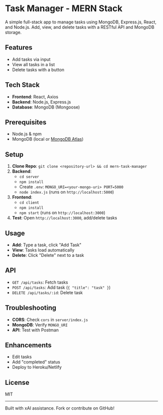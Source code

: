 # Task Manager - MERN Stack

A simple full-stack app to manage tasks using MongoDB, Express.js, React, and Node.js. Add, view, and delete tasks with a RESTful API and MongoDB storage.

## Features
- Add tasks via input
- View all tasks in a list
- Delete tasks with a button

## Tech Stack
- **Frontend**: React, Axios
- **Backend**: Node.js, Express.js
- **Database**: MongoDB (Mongoose)

## Prerequisites
- Node.js & npm
- MongoDB (local or [MongoDB Atlas](https://www.mongodb.com/cloud/atlas))

## Setup
1. **Clone Repo**: `git clone <repository-url> && cd mern-task-manager`
2. **Backend**:
   - `cd server`
   - `npm install`
   - Create `.env`: `MONGO_URI=<your-mongo-uri> PORT=5000`
   - `node index.js` (runs on `http://localhost:5000`)
3. **Frontend**:
   - `cd client`
   - `npm install`
   - `npm start` (runs on `http://localhost:3000`)
4. **Test**: Open `http://localhost:3000`, add/delete tasks

## Usage
- **Add**: Type a task, click "Add Task"
- **View**: Tasks load automatically
- **Delete**: Click "Delete" next to a task

## API
- `GET /api/tasks`: Fetch tasks
- `POST /api/tasks`: Add task (`{ "title": "task" }`)
- `DELETE /api/tasks/:id`: Delete task

## Troubleshooting
- **CORS**: Check `cors` in `server/index.js`
- **MongoDB**: Verify `MONGO_URI`
- **API**: Test with Postman

## Enhancements
- Edit tasks
- Add "completed" status
- Deploy to Heroku/Netlify

## License
MIT

---
Built with xAI assistance. Fork or contribute on GitHub!
